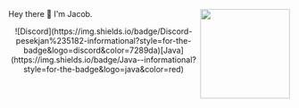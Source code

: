 <div>
<img src="https://4.bp.blogspot.com/-lLBUBjUSGP0/WDfdDapbHMI/AAAAAAAENtY/re7C8ppZqKo8bU5OS8z_G09BA1rqhJrvwCLcB/s1600/AS000896_19.gif?time=Mon%20Nov%2015%202021%2020:33:01%20GMT+0100%20(St%C5%99edoevropsk%C3%BD%20standardn%C3%AD%20%C4%8Das)" width="160" align="right" />
Hey there 👋
I'm Jacob.
<p align="center">![Discord](https://img.shields.io/badge/Discord-pesekjan%235182-informational?style=for-the-badge&logo=discord&color=7289da)[Java](https://img.shields.io/badge/Java--informational?style=for-the-badge&logo=java&color=red)</p>
  
